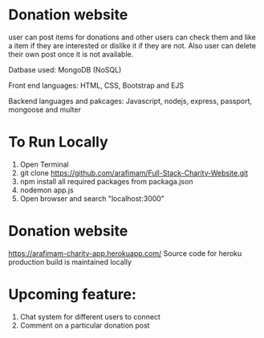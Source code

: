 # Donation website 
 user can post items for donations and other users can check them and like a item if they are interested or dislike it if they are not. 
Also user can delete their own post once it is not available. 

Datbase used: MongoDB (NoSQL) 


Front end languages: HTML, CSS, Bootstrap and EJS 



Backend languages and pakcages: Javascript, nodejs, express, passport, mongoose and multer

# To Run Locally <br>
1) Open Terminal <br>
2) git clone https://github.com/arafimam/Full-Stack-Charity-Website.git <br>
3) npm install all required packages from packaga.json <br>
4) nodemon app.js <br>
5) Open browser and search "localhost:3000" <br>

# Donation website  <br> 
https://arafimam-charity-app.herokuapp.com/
Source code for heroku production build is maintained locally
<br> 

 # Upcoming feature:
 1) Chat system for different users to connect
 2) Comment on a particular donation post


